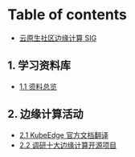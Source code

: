 # Table of contents

* [云原生社区边缘计算 SIG](README.md)

## 1. 学习资料库 <a id="xue-xi-zi-liao-ku-1"></a>

* [1.1 资料总览](xue-xi-zi-liao-ku-1/zi-liao-zong-lan.md)

## 2. 边缘计算活动

* [2.1 KubeEdge 官方文档翻译](2.-bian-yuan-ji-suan-huo-dong/2.1-fan-yi-kubeedge-she-qu-wen-dang.md)
* [2.2 调研十大边缘计算开源项目](2.-bian-yuan-ji-suan-huo-dong/2.2-tiao-yan-shi-da-bian-yuan-ji-suan-kai-yuan-xiang-mu.md)


